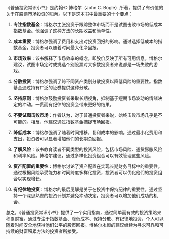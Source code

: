 《普通投资常识小书》是约翰·C·博格尔（John C. Bogle）所著，提供了有价值的关于在股票市场投资的见解。以下是这本书中最重要的十个要点：

1. **专注指数基金**：博格尔主张投资于跟踪整体市场而不是试图击败市场的低成本指数基金。他强调了这种方法的长期收益和简单性。

2. **成本重要**：博格尔强调了费用和支出对投资回报的影响。通过选择低成本的指数基金，投资者可以随着时间最大化净回报。

3. **市场效率**：该书解释了市场效率的概念，即股价反映了所有可用信息。博格尔建议，试图市场定时或挑选个别股票对大多数投资者来说都是一场失败的游戏。

4. **分散投资**：博格尔强调了跨不同资产类别分散投资以降低风险的重要性。指数基金通过持有广泛的证券提供这种分散。

5. **坚持原则**：博格尔鼓励投资者采取长期视角，抵制基于短期市场波动的情绪决定的冲动。一贯而有纪律的投资会带来更好的结果。

6. **不要试图击败市场**：作者认为，对于普通投资者来说，始终击败市场几乎是不可能的。相反，他建议通过指数基金捕捉市场回报。

7. **降低成本**：博格尔强调了随着时间推移，复利成本的影响。通过最小化费用和支出，投资者可以显著增加他们的长期总回报。

8. **了解风险**：该书教育读者不同类型的投资风险，包括市场风险、通货膨胀风险和利率风险。博格尔建议，通过多样化投资组合可以有效管理这些风险。

9. **资产配置的重要性**：博格尔讨论了资产配置在实现长期财务目标中的重要性。通过根据风险承受能力和时间跨度多样化投资，投资者可以优化他们的投资组合以实现增长。

10. **有纪律地投资**：博格尔的最后见解是关于在投资中保持纪律的重要性。通过坚持一个深思熟虑的投资计划并避免冲动决定，投资者可以增加他们成功的机会。

总之，《普通投资常识小书》提供了一个实用指南，通过简单而有效的投资策略来积累财富。通过专注于指数基金、降低成本、保持分散、有纪律地投资，个人可以随着时间安全地获得他们公平的股市回报。博格尔永恒的建议继续为寻求可靠和可持续的财富积累方法的投资者所接受。